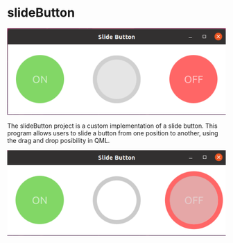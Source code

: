 # slideButton
![alt text](https://github.com/masoomehsn/slideButton/blob/main/slideButton/ScreenshotSlideButton1.png)

The slideButton project is a custom implementation of a slide button. This program allows users to slide a button from one position to another, using the drag and drop posibility in QML.

![alt text](https://github.com/masoomehsn/slideButton/blob/main/slideButton/ScreenshotSlideButton2.png)

